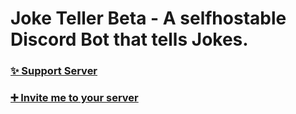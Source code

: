 # Joke Teller Beta - A selfhostable Discord Bot that tells Jokes.

### [✨ Support Server](https://discord.gg/aM5SfaGQmd)
### [➕ Invite me to your server](https://discord.com/api/oauth2/authorize?client_id=869586865110536223&permissions=8&scope=bot%20applications.commands)
